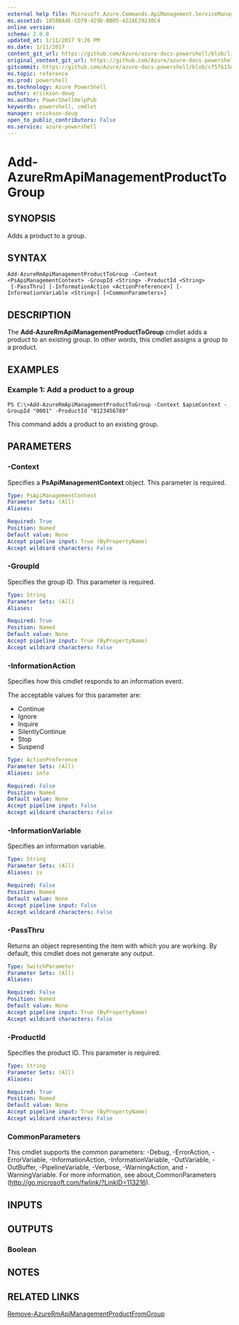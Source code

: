```yaml
---
external help file: Microsoft.Azure.Commands.ApiManagement.ServiceManagement.dll-Help.xml
ms.assetid: 1058BA4E-CD79-429D-BB05-422AE39230C4
online version: 
schema: 2.0.0
updated_at: 1/11/2017 9:26 PM
ms.date: 1/11/2017
content_git_url: https://github.com/Azure/azure-docs-powershell/blob/live/azureps-cmdlets-docs/ResourceManager/AzureRM.ApiManagement/v3.2.0/Add-AzureRmApiManagementProductToGroup.md
original_content_git_url: https://github.com/Azure/azure-docs-powershell/blob/live/azureps-cmdlets-docs/ResourceManager/AzureRM.ApiManagement/v3.2.0/Add-AzureRmApiManagementProductToGroup.md
gitcommit: https://github.com/Azure/azure-docs-powershell/blob/cf5fb15dcd1fe2c86458f47e1a11dc88817021fc/azureps-cmdlets-docs/ResourceManager/AzureRM.ApiManagement/v3.2.0/Add-AzureRmApiManagementProductToGroup.md
ms.topic: reference
ms.prod: powershell
ms.technology: Azure PowerShell
author: erickson-doug
ms.author: PowerShellHelpPub
keywords: powershell, cmdlet
manager: erickson-doug
open_to_public_contributors: False
ms.service: azure-powershell
---
```


# Add-AzureRmApiManagementProductToGroup

## SYNOPSIS
Adds a product to a group.

## SYNTAX

```
Add-AzureRmApiManagementProductToGroup -Context <PsApiManagementContext> -GroupId <String> -ProductId <String>
 [-PassThru] [-InformationAction <ActionPreference>] [-InformationVariable <String>] [<CommonParameters>]
```

## DESCRIPTION
The **Add-AzureRmApiManagementProductToGroup** cmdlet adds a product to an existing group.
In other words, this cmdlet assigns a group to a product.

## EXAMPLES

### Example 1: Add a product to a group
```
PS C:\>Add-AzureRmApiManagementProductToGroup -Context $apimContext -GroupId "0001" -ProductId "0123456789"
```

This command adds a product to an existing group.

## PARAMETERS

### -Context
Specifies a **PsApiManagementContext** object.
This parameter is required.

```yaml
Type: PsApiManagementContext
Parameter Sets: (All)
Aliases: 

Required: True
Position: Named
Default value: None
Accept pipeline input: True (ByPropertyName)
Accept wildcard characters: False
```

### -GroupId
Specifies the group ID.
This parameter is required.

```yaml
Type: String
Parameter Sets: (All)
Aliases: 

Required: True
Position: Named
Default value: None
Accept pipeline input: True (ByPropertyName)
Accept wildcard characters: False
```

### -InformationAction
Specifies how this cmdlet responds to an information event.

The acceptable values for this parameter are:

- Continue
- Ignore
- Inquire
- SilentlyContinue
- Stop
- Suspend

```yaml
Type: ActionPreference
Parameter Sets: (All)
Aliases: infa

Required: False
Position: Named
Default value: None
Accept pipeline input: False
Accept wildcard characters: False
```

### -InformationVariable
Specifies an information variable.

```yaml
Type: String
Parameter Sets: (All)
Aliases: iv

Required: False
Position: Named
Default value: None
Accept pipeline input: False
Accept wildcard characters: False
```

### -PassThru
Returns an object representing the item with which you are working.
By default, this cmdlet does not generate any output.

```yaml
Type: SwitchParameter
Parameter Sets: (All)
Aliases: 

Required: False
Position: Named
Default value: None
Accept pipeline input: True (ByPropertyName)
Accept wildcard characters: False
```

### -ProductId
Specifies the product ID.
This parameter is required.

```yaml
Type: String
Parameter Sets: (All)
Aliases: 

Required: True
Position: Named
Default value: None
Accept pipeline input: True (ByPropertyName)
Accept wildcard characters: False
```

### CommonParameters
This cmdlet supports the common parameters: -Debug, -ErrorAction, -ErrorVariable, -InformationAction, -InformationVariable, -OutVariable, -OutBuffer, -PipelineVariable, -Verbose, -WarningAction, and -WarningVariable. For more information, see about_CommonParameters (http://go.microsoft.com/fwlink/?LinkID=113216).

## INPUTS

## OUTPUTS

### Boolean

## NOTES

## RELATED LINKS

[Remove-AzureRmApiManagementProductFromGroup](xref:ResourceManager/AzureRM.ApiManagement/v3.2.0/Remove-AzureRmApiManagementProductFromGroup.md)


